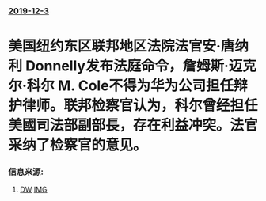 ### [2019-12-3](/news/2019/12/3/index.md)

##### 
#  美国纽约东区联邦地区法院法官安·唐纳利 Donnelly发布法庭命令，詹姆斯·迈克尔·科尔 M. Cole不得为华为公司担任辩护律师。联邦检察官认为，科尔曾经担任美國司法部副部長，存在利益冲突。法官采纳了检察官的意见。 




### 信息来源:

1. [DW](https://www.dw.com/zh/%E7%BE%8E%E5%8F%B8%E6%B3%95%E9%83%A8%E5%8F%96%E6%B6%88%E5%8D%8E%E4%B8%BA%E8%BE%A9%E6%8A%A4%E5%BE%8B%E5%B8%88%E8%B5%84%E6%A0%BC/a-51521953) [IMG](https://www.dw.com/image/49974418_304.jpg)
